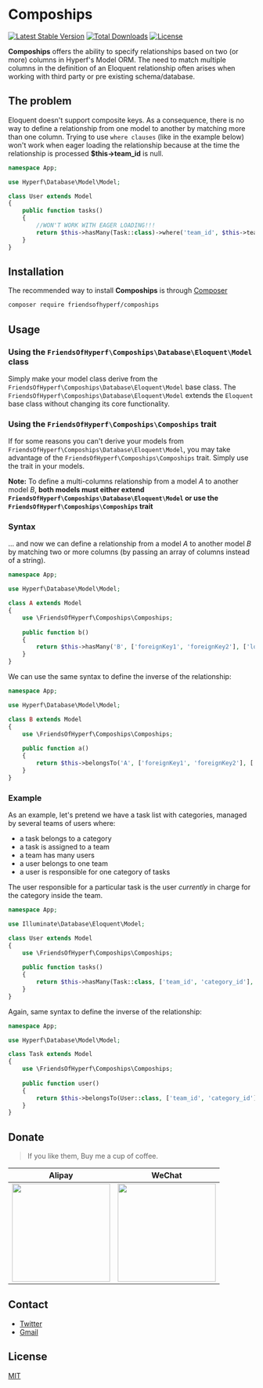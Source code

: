 # Compoships

[![Latest Stable Version](https://poser.pugx.org/friendsofhyperf/compoships/v/stable.svg)](https://packagist.org/packages/friendsofhyperf/compoships)
[![Total Downloads](https://img.shields.io/packagist/dt/friendsofhyperf/compoships)](https://packagist.org/packages/friendsofhyperf/compoships)
[![License](https://img.shields.io/packagist/l/friendsofhyperf/compoships)](https://github.com/friendsofhyperf/compoships)

**Compoships** offers the ability to specify relationships based on two (or more) columns in Hyperf's Model ORM. The need to match multiple columns in the definition of an Eloquent relationship often arises when working with third party or pre existing schema/database.

## The problem

Eloquent doesn't support composite keys. As a consequence, there is no way to define a relationship from one model to another by matching more than one column. Trying to use `where clauses` (like in the example below) won't work when eager loading the relationship because at the time the relationship is processed **$this->team_id** is null.

```php
namespace App;

use Hyperf\Database\Model\Model;

class User extends Model
{
    public function tasks()
    {
        //WON'T WORK WITH EAGER LOADING!!!
        return $this->hasMany(Task::class)->where('team_id', $this->team_id);
    }
}
```

## Installation

The recommended way to install **Compoships** is through [Composer](http://getcomposer.org/)

```bash
composer require friendsofhyperf/compoships
```

## Usage

### Using the `FriendsOfHyperf\Compoships\Database\Eloquent\Model` class

Simply make your model class derive from the `FriendsOfHyperf\Compoships\Database\Eloquent\Model` base class. The `FriendsOfHyperf\Compoships\Database\Eloquent\Model` extends the `Eloquent` base class without changing its core functionality.

### Using the `FriendsOfHyperf\Compoships\Compoships` trait

If for some reasons you can't derive your models from `FriendsOfHyperf\Compoships\Database\Eloquent\Model`, you may take advantage of the `FriendsOfHyperf\Compoships\Compoships` trait. Simply use the trait in your models.

**Note:** To define a multi-columns relationship from a model *A* to another model *B*, **both models must either extend `FriendsOfHyperf\Compoships\Database\Eloquent\Model` or use the `FriendsOfHyperf\Compoships\Compoships` trait**

### Syntax

... and now we can define a relationship from a model *A* to another model *B* by matching two or more columns (by passing an array of columns instead of a string).

```php
namespace App;

use Hyperf\Database\Model\Model;

class A extends Model
{
    use \FriendsOfHyperf\Compoships\Compoships;
    
    public function b()
    {
        return $this->hasMany('B', ['foreignKey1', 'foreignKey2'], ['localKey1', 'localKey2']);
    }
}
```

We can use the same syntax to define the inverse of the relationship:

```php
namespace App;

use Hyperf\Database\Model\Model;

class B extends Model
{
    use \FriendsOfHyperf\Compoships\Compoships;
    
    public function a()
    {
        return $this->belongsTo('A', ['foreignKey1', 'foreignKey2'], ['ownerKey1', 'ownerKey2']);
    }
}
```

### Example

As an example, let's pretend we have a task list with categories, managed by several teams of users where:

* a task belongs to a category
* a task is assigned to a team
* a team has many users
* a user belongs to one team
* a user is responsible for one category of tasks

The user responsible for a particular task is the user _currently_ in charge for the category inside the team.

```php
namespace App;

use Illuminate\Database\Eloquent\Model;

class User extends Model
{
    use \FriendsOfHyperf\Compoships\Compoships;
    
    public function tasks()
    {
        return $this->hasMany(Task::class, ['team_id', 'category_id'], ['team_id', 'category_id']);
    }
}
```

Again, same syntax to define the inverse of the relationship:

```php
namespace App;

use Hyperf\Database\Model\Model;

class Task extends Model
{
    use \FriendsOfHyperf\Compoships\Compoships;
    
    public function user()
    {
        return $this->belongsTo(User::class, ['team_id', 'category_id'], ['team_id', 'category_id']);
    }
}
```

## Donate

> If you like them, Buy me a cup of coffee.

| Alipay | WeChat |
|  ----  |  ----  |
| <img src="https://hdj.me/images/alipay-min.jpg" width="200" height="200" />  | <img src="https://hdj.me/images/wechat-pay-min.jpg" width="200" height="200" /> |

## Contact

- [Twitter](https://twitter.com/huangdijia)
- [Gmail](mailto:huangdijia@gmail.com)

## License

[MIT](LICENSE)

